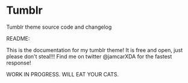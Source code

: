 Tumblr
======

Tumblr theme source code and changelog


README:

This is the documentation for my tumblr theme! It is free and open, just please don't steal!!! 
Find me on twitter @jamcarXDA for the fastest response!

WORK IN PROGRESS. WILL EAT YOUR CATS.
